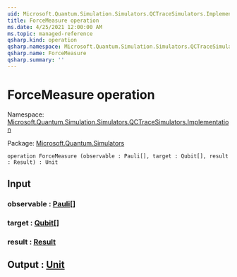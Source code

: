 ```yaml
---
uid: Microsoft.Quantum.Simulation.Simulators.QCTraceSimulators.Implementation.ForceMeasure
title: ForceMeasure operation
ms.date: 4/25/2021 12:00:00 AM
ms.topic: managed-reference
qsharp.kind: operation
qsharp.namespace: Microsoft.Quantum.Simulation.Simulators.QCTraceSimulators.Implementation
qsharp.name: ForceMeasure
qsharp.summary: ''
---
```


# ForceMeasure operation

Namespace: [Microsoft.Quantum.Simulation.Simulators.QCTraceSimulators.Implementation](xref:Microsoft.Quantum.Simulation.Simulators.QCTraceSimulators.Implementation)

Package: [Microsoft.Quantum.Simulators](https://nuget.org/packages/Microsoft.Quantum.Simulators)




```qsharp
operation ForceMeasure (observable : Pauli[], target : Qubit[], result : Result) : Unit
```


## Input

### observable : [Pauli](xref:microsoft.quantum.qsharp.valueliterals#pauli-literals)[]




### target : [Qubit](xref:microsoft.quantum.qsharp.valueliterals#qubit-literals)[]




### result : [Result](xref:microsoft.quantum.qsharp.valueliterals#result-literal)





## Output : [Unit](xref:microsoft.quantum.qsharp.valueliterals#unit-literal)

